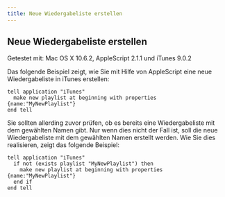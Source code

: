 ```yaml
---
title: Neue Wiedergabeliste erstellen
---
```


## Neue Wiedergabeliste erstellen

Getestet mit: Mac OS X 10.6.2, AppleScript 2.1.1 und iTunes 9.0.2

Das folgende Beispiel zeigt, wie Sie mit Hilfe von AppleScript eine neue Wiedergabeliste in iTunes erstellen:

```applescript
tell application "iTunes"
  make new playlist at beginning with properties {name:"MyNewPlaylist"}
end tell
```

Sie sollten allerding zuvor prüfen, ob es bereits eine Wiedergabeliste mit dem gewählten Namen gibt. Nur wenn dies nicht der Fall ist, soll die neue Wiedergabeliste mit dem gewählten Namen erstellt werden. Wie Sie dies realisieren, zeigt das folgende Beispiel:

```applescript
tell application "iTunes"
  if not (exists playlist "MyNewPlaylist") then
    make new playlist at beginning with properties {name:"MyNewPlaylist"}
  end if
end tell
```
